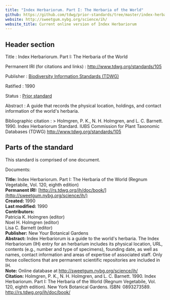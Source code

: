 ```yaml
---
title: "Index Herbariorum. Part I: The Herbaria of the World"
github: https://github.com/tdwg/prior-standards/tree/master/index-herbariorum-part-i
website: http://sweetgum.nybg.org/science/ih/
website_title: Current online version of Index Herbariorum
---
```


## Header section

Title
: Index Herbariorum. Part I: The Herbaria of the World

Permanent IRI (for citations and links)
: <http://www.tdwg.org/standards/105>

Publisher
: [Biodiversity Information Standards (TDWG)](https://www.tdwg.org/)

Ratified
: 1990

Status
: [Prior standard](https://www.tdwg.org/standards/status-and-categories/)

Abstract
: A guide that records the physical location, holdings, and contact information of the world's herbaria.

Bibliographic citation
: > Holmgren, P. K., N. H. Holmgren, and L. C. Barnett. 1990. Index Herbariorum Standard. IUBS Commission for Plant Taxonomic Databases (TDWG) http://www.tdwg.org/standards/105

## Parts of the standard

This standard is comprised of one document. 

Documents:

**Title:** Index Herbariorum. Part I: The Herbaria of the World (Regnum Vegetabile, Vol. 120, eighth edition) <br/>
**Permanent IRI:** [http://rs.tdwg.org/ih/doc/book/](http://sweetgum.nybg.org/science/ih/) <br/>
**Created:** 1990 <br/>
**Last modified:** 1990 <br/>
**Contributors:** <br/>
Patricia K. Holmgren (editor) <br/>
Noel H. Holmgren (editor) <br/>
Lisa C. Barnett (editor) <br/>
**Publisher:** New Your Botanical Gardens <br/>
**Abstract:** Index Herbariorum is a guide to the world's herbaria.  The Index Herbariorum (IH) entry for an herbarium includes its physical location, URL, contents (e.g., number and type of specimens), founding date, as well as names, contact information and areas of expertise of associated staff. Only those collections that are permanent scientific repositories are included in IH. <br/>
**Note:** Online database at http://sweetgum.nybg.org/science/ih/ <br/>
**Citation:** Holmgren, P. K., N. H. Holmgren, and L. C. Barnett. 1990. Index Herbariorum. Part I: The Herbaria of the World (Regnum Vegetabile, Vol. 120, eighth edition). New York Botanical Gardens. ISBN: 0893273589. http://rs.tdwg.org/ih/doc/book/

